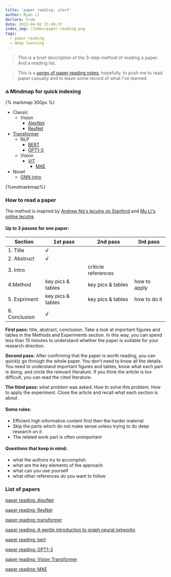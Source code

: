 ```yaml
---
title: 'paper reading: start'
author: Ryan LI
declare: true
date: 2022-04-02 21:49:37
index_img: /index/paper-reading.png
tags: 
  - paper reading
  - deep learning
---
```


> This is a brief description of the 3-step method of reading a paper. And a reading list.

> This is a [series of paper reading notes](https://daydreamatnight.github.io/2022/04/02/paper-reading-start/), hopefully, to push me to read paper casually and to leave some record of what I've learned.

<!-- more -->

### 🔝 Mindmap for quick indexing

{% markmap 300px %}

- Classic
  - Vision
    - [AlexNet](https://daydreamatnight.github.io/2022/04/07/paper-reading-AlexNet/)
    - [ResNet](https://daydreamatnight.github.io/2022/04/09/paper-reading-ResNet/)
- [Transformer](https://daydreamatnight.github.io/2022/04/12/paper-reading-transformer/)
  - NLP
    - [BERT](https://daydreamatnight.github.io/2022/04/15/paper-reading-bert/)
    - [GPT1-3](https://daydreamatnight.github.io/2022/04/18/paper-reading-GPT1-3/)
  - Vision
    - [ViT](https://daydreamatnight.github.io/2022/04/21/paper-reading-Vision-Transformer/)
      - [MAE](https://daydreamatnight.github.io/2022/04/27/paper-reading-MAE/)
- Novel 
  - [ GNN intro](https://daydreamatnight.github.io/2022/04/14/paper-reading-A-gentle-introduction-to-graph-neural-networks/)

{%endmarkmap%}

### How to read a paper

The method is inspired by [Andrew Ng's lecutre on Stanford](https://youtu.be/733m6qBH-jI) and [Mu Li's online lecutre](https://www.bilibili.com/video/BV1H44y1t75x)

#### Up to 3 passes for one paper:

| Section       | 1st pass          | 2nd pass            | 3rd pass     |
| ------------- | ----------------- | ------------------- | ------------ |
| 1. Title      | √                 |                     |              |
| 2. Abstruct   | √                 |                     |              |
| 3. Intro      |                   | criticle references |              |
| 4.Method      | key pics & tables | key pics & tables   | how to apply |
| 5. Expriment  | key pics & tables | key pics & tables   | how to do it |
| 6. Conclusion | √                 |                     |              |

**First pass:** title, abstract, conclusion. Take a look at important figures and tables in the Methods and Experiments section. In this way, you can spend less than 15 minutes to understand whether the paper is suitable for your research direction.

**Second pass:** After confirming that the paper is worth reading, you can quickly go through the whole paper. You don’t need to know all the details. You need to understand important figures and tables, know what each part is doing, and circle the relevant literature. If you think the article is too difficult, you can read the cited literature.

**The third pass:** what problem was asked. How to solve this problem. How to apply the experiment. Close the article and recall what each section is about.

#### Some rules:  

- Efficient high informative content first then the harder material 
- Skip the parts which do not make sense unless trying to do deep research on it
- The related work part is often unimportant

#### Questions that keep in mind:

- what the authors try to accomplish
- what are the key elements of the approach
- what can you use yourself
- what other references do you want to follow

### List of papers

[paper reading: AlexNet](https://daydreamatnight.github.io/2022/04/07/paper-reading-AlexNet/)

[paper reading: ResNet](https://daydreamatnight.github.io/2022/04/09/paper-reading-ResNet/)

[paper reading: transformer](https://daydreamatnight.github.io/2022/04/12/paper-reading-transformer/)

[paper reading: A gentle introduction to graph neural networks](https://daydreamatnight.github.io/2022/04/14/paper-reading-A-gentle-introduction-to-graph-neural-networks/)

[paper reading: bert](https://daydreamatnight.github.io/2022/04/15/paper-reading-bert/)

[paper reading: GPT1-3](https://daydreamatnight.github.io/2022/04/18/paper-reading-GPT1-3/)

[paper reading: Vision Transformer](https://daydreamatnight.github.io/2022/04/21/paper-reading-Vision-Transformer/)

[paper reading: MAE](https://daydreamatnight.github.io/2022/04/27/paper-reading-MAE/)
